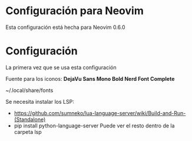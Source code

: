# Configuración para Neovim
Esta configuración está hecha para Neovim 0.6.0

# Configuración
La primera vez que se usa esta configuración

Fuente para los iconos: **DejaVu Sans Mono Bold Nerd Font Complete**

~/.local/share/fonts

Se necesita instalar los LSP:
- https://github.com/sumneko/lua-language-server/wiki/Build-and-Run-(Standalone)
- pip install python-language-server
Puede ver el resto dentro de la carpeta lsp

